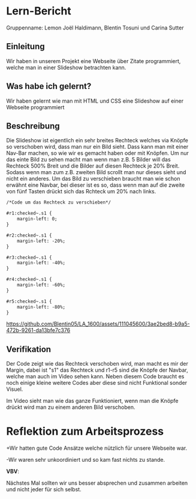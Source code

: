 # Lern-Bericht
Gruppenname: Lemon
Joël Haldimann, Blentin Tosuni und Carina Sutter

## Einleitung

Wir haben in unserem Projekt eine Webseite über Zitate programmiert, welche man in einer Slideshow betrachten kann.

## Was habe ich gelernt?

Wir haben gelernt wie man mit HTML und CSS eine Slideshow auf einer Webseite programmiert

## Beschreibung

Die Slideshow ist eigentlich ein sehr breites Rechteck welches via Knöpfe so verschoben wird, dass man nur ein Bild sieht. Dass kann man mit einer Nav-Bar machen, so wie wir es gemacht haben oder mit Knöpfen. Um nur das einte Bild zu sehen macht man wenn man z.B. 5 Bilder will das Rechteck 500% Breit und die Bilder auf diesen Rechteck je 20% Breit. Sodass wenn man zum z.B. zweiten Bild scrollt man nur dieses sieht und nicht ein anderes. Um das Bild zu verschieben braucht man wie schon erwähnt eine Navbar, bei dieser ist es so, dass wenn man auf die zweite von fünf Tasten drückt sich das Rchteck um 20% nach links. 

```html
/*Code um das Rechteck zu verschieben*/

#r1:checked~.s1 {
    margin-left: 0;
}

#r2:checked~.s1 {
    margin-left: -20%;
}

#r3:checked~.s1 {
    margin-left: -40%;
}

#r4:checked~.s1 {
    margin-left: -60%;
}

#r5:checked~.s1 {
    margin-left: -80%;
}
```


https://github.com/Blentin05/LA_1600/assets/111045600/3ae2bed8-b9a5-472b-9261-da13bfe7c376


## Verifikation

Der Code zeigt wie das Rechteck verschoben wird, man macht es mir der Margin, dabei ist "s1" das Rechteck und r1-r5 sind die Knöpfe der Navbar, welche man auch im Video sehen kann. Neben diesem Code braucht es noch einige kleine weitere Codes aber diese sind nicht Funktional sonder Visuel.

Im Video sieht man wie das ganze Funktioniert, wenn man die Knöpfe drückt wird man zu einem anderen Bild verschoben.
# Reflektion zum Arbeitsprozess

+Wir hatten gute Code Ansätze welche nützlich für unsere Webseite war.

-Wir waren sehr unkoordiniert und so kam fast nichts zu stande.

**VBV**: 

Nächstes Mal sollten wir uns besser absprechen und zusammen arbeiten und nicht jeder für sich selbst.
